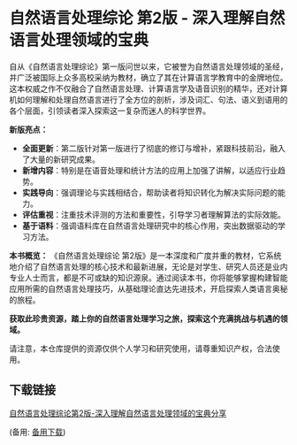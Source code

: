 # 自然语言处理综论 第2版 - 深入理解自然语言处理领域的宝典

自从《自然语言处理综论》第一版问世以来，它被誉为自然语言处理领域的圣经，并广泛被国际上众多高校采纳为教材，确立了其在计算语言学教育中的金牌地位。这本权威之作不仅融合了自然语言处理、计算语言学及语音识别的精华，还对计算机如何理解和处理自然语言进行了全方位的剖析，涉及词汇、句法、语义到语用的各个层面，引领读者深入探索这一复杂而迷人的科学世界。

**新版亮点：**
- **全面更新**：第二版针对第一版进行了彻底的修订与增补，紧跟科技前沿，融入了大量的新研究成果。
- **新增内容**：特别是在语音处理和统计方法的应用上加强了讲解，以适应行业趋势。
- **实践导向**：强调理论与实践相结合，帮助读者将知识转化为解决实际问题的能力。
- **评估重视**：注重技术评测的方法和重要性，引导学习者理解算法的实际效能。
- **基于语料**：强调语料库在自然语言处理研究中的核心作用，突出数据驱动的学习方法。

**本书概览：**
《自然语言处理综论 第2版》是一本深度和广度并重的教材，它系统地介绍了自然语言处理的核心技术和最新进展，无论是对学生、研究人员还是业内专业人士而言，都是不可或缺的知识源泉。通过阅读本书，你将能够掌握构建智能应用所需的自然语言处理技巧，从基础理论直达先进技术，开启探索人类语言奥秘的旅程。

**获取此珍贵资源，踏上你的自然语言处理学习之旅，探索这个充满挑战与机遇的领域。**

请注意，本仓库提供的资源仅供个人学习和研究使用，请尊重知识产权，合法使用。

## 下载链接
[自然语言处理综论第2版-深入理解自然语言处理领域的宝典分享](https://pan.quark.cn/s/c9fdae62cde8) 

(备用: [备用下载](https://pan.baidu.com/s/1tzjcpARrYU6bXM03iWz-Pg?pwd=h46m))
